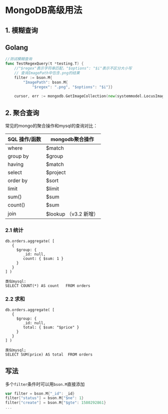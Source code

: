 # MongoDB高级用法

## 1. 模糊查询

## Golang

```go
//测试模糊查询
func TestRegexQuery(t *testing.T) {
    //"$regex"表示字符串匹配，"$options": "$i"表示不区分大小写
    // 查询ImagePath中包含.png的结果
	filter := bson.M{
		"ImagePath": bson.M{
			"$regex": ".png", "$options": "$i"}}

	cursor, err := mongodb.GetImageCollection(new(systemmodel.LocusImage)).Find(context.Background(), filter)

```

## 2. 聚合查询

常见的mongo的聚合操作和mysql的查询对比：

| SQL 操作/函数 | mongodb聚合操作        |
| ------------- | ---------------------- |
| where         | $match                 |
| group by      | $group                 |
| having        | $match                 |
| select        | $project               |
| order by      | $sort                  |
| limit         | $limit                 |
| sum()         | $sum                   |
| count()       | $sum                   |
| join          | $lookup  （v3.2 新增） |

### 2.1 统计

```mysql
db.orders.aggregate( [
   {
     $group: {
        _id: null,
        count: { $sum: 1 }
     }
   }
] )

类似mysql:
SELECT COUNT(*) AS count   FROM orders
```

### 2.2 求和

```mysql
db.orders.aggregate( [
   {
     $group: {
        _id: null,
        total: { $sum: "$price" }
     }
   }
] )

类似mysql;
SELECT SUM(price) AS total  FROM orders
```



## 写法

多个`filter`条件时可以用`bson.M`直接添加

```go
var filter = bson.M{"_id": _id}
filter["status"] = bson.M{"$ne": 1}
filter["create"] = bson.M{"$gte": 1580292861}
...
```

